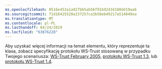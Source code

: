 ```yaml
---
ms.openlocfilehash: 0516e453a1a927bb5ab56f91b92434180dd19aa6
ms.sourcegitcommit: f1d16425528e237257ca3b58eb49217a514849ea
ms.translationtype: MT
ms.contentlocale: pl-PL
ms.lasthandoff: 04/24/2019
ms.locfileid: "63876228"
---
```

Aby uzyskać więcej informacji na temat elementu, który reprezentuje ta klasa, zobacz specyfikację protokołu WS-Trust stosowaną w przypadku Twojego scenariusza: [WS-Trust February 2005](http://schemas.xmlsoap.org/ws/2005/02/trust/), [protokołu WS-Trust 1.3](https://docs.oasis-open.org/ws-sx/ws-trust/200512/ws-trust-1.3-os.html), lub [protokołu WS-Trust 1.4](https://docs.oasis-open.org/ws-sx/ws-trust/v1.4/os/ws-trust-1.4-spec-os.html).
